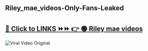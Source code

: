 
 ## Riley_mae_videos-Only-Fans-Leaked

# <h2><a href="https://clipsfans.com/Riley_mae_videos&ref=git">🔗 Click to LINKS ⏩⏩ 👉 🟢 Riley mae videos </a></h2>

<a href="https://clipsfans.com/Riley_mae_videos&ref=git" rel="nofollow" data-target="animated-image.originalLink"><img src="https://i.ibb.co.com/xMMVF88/686577567.gif" alt="Viral Video Original" style="max-width: 100%; display: inline-block;" data-target="animated-image.originalImage"></a>

